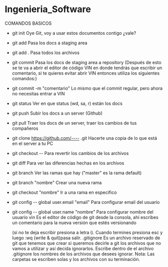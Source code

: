 # Ingenieria_Software
COMANDOS BASICOS 
* git init Oye Git, voy a usar estos documentos contigo ¿vale?
* git add <file> Pasa los docs a staging area
* git add . Pasa todos los archivos
* git commit Pasa los docs de staging area a repository (Después de esto 
    se te va a abrir el editor de código VIN en donde tendrás que escribir un comentario, 
    si te quieres evitar abrir VIN entonces utiliza los siguientes comandos:) 
* git commit -m "comentario" Lo mismo que el commit regular, pero ahora no necesitas entrar a VIN
* git status Ver en que status (wd, sa, r) están los docs
* git push Subir los docs a un server (Github)
* git pull Traer los docs de un server, traer los cambios de tus compañeros
* git clone https://github.com/---- .git  Hacerte una copia de lo que está en el server a tu PC
* git checkout -- <file> Para revertir los cambios de los archivos
* git diff <file> Para ver las diferencias hechas en los archivos
* git branch Ver las ramas que hay ("master" es la rama default)
* git branch "nombre" Crear una nueva rama
* git checkout "nombre" Ir a una rama en especifico
* git config -- global user.email "email" Para configurar email del usuario
* git config -- global user.name "nombre" Para configurar nombre del usuario vin
    Es el editor de código de git desde la consola, 
    ahí escribes un comentario para la nueva versión que estés versionando
    
    (si no te deja escribir presiona a letra i). 
    Cuando termines presiona esc y luego :wq (write & quit)pasa salir. 
.gitignore Es un archivo reservado de git que tenemos 
    que crear si queremos decirle a git los archivos que no vamos a utilizar y así decida ignorarlos. 
    Escribe dentro de el archivo .gitignore los nombres de los archivos que desees ignorar. 
    Nota: Las carpetas se escriben solas y los archivos con su terminación.
